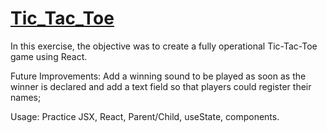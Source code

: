 # [Tic_Tac_Toe](https://danilocanuto.github.io/Tic_Tac_Toe)

<file src="colorGame00.js"/>

In this exercise, the objective was to create a fully operational Tic-Tac-Toe game using React.

Future Improvements: Add a winning sound to be played as soon as the winner is declared and add a text field so that players could register their names;

Usage: Practice JSX, React, Parent/Child, useState, components.
